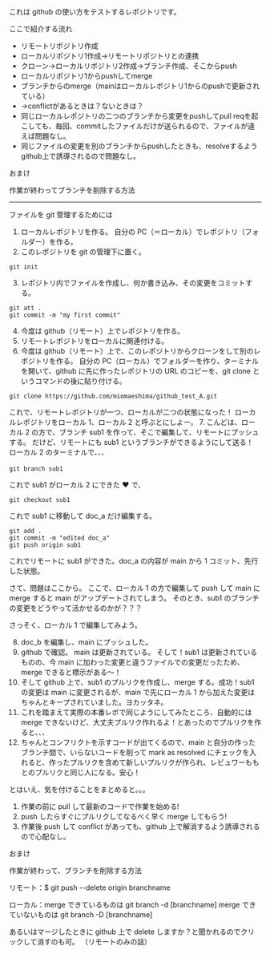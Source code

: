 これは github の使い方をテストするレポジトリです。

ここで紹介する流れ

<ul>
<li>リモートリポジトリ作成
<li>ローカルリポジトリ1作成→リモートリポジトリとの連携
<li>クローン→ローカルリポジトリ2作成→ブランチ作成、そこからpush
<li>ローカルリポジトリ1からpushしてmerge
<li>ブランチからのmerge（mainはローカルレポジトリ1からのpushで更新されている）
<li>→conflictがあるときは？ないときは？
<li>同じローカルレポジトリの二つのブランチから変更をpushしてpull reqを起こしても、毎回、commitしたファイルだけが送られるので、ファイルが違えば問題なし。
<li>同じファイルの変更を別のブランチからpushしたときも、resolveするようgithub上で誘導されるので問題なし。

</ul>
  
おまけ

作業が終わってブランチを削除する方法

<hr>

ファイルを git 管理するためには

1. ローカルレポジトリを作る。
   自分の PC（＝ローカル）でレポジトリ（フォルダー）を作る。
2. このレポジトリを git の管理下に置く。

```
git init
```

3.  レポジトリ内でファイルを作成し、何か書き込み、その変更をコミットする。

```
git att .
git commit -m "my first commit"
```

4. 今度は github（リモート）上でレポジトリを作る。
5. リモートレポジトリをローカルに関連付ける。
6. 今度は github（リモート）上で、このレポジトリからクローンをして別のレポジトリを作る。
   自分の PC（ローカル）でフォルダーを作り、ターミナルを開いて、github に先に作ったレポジトリの URL のコピーを、git clone というコマンドの後に貼り付ける。

```
git clone https://github.com/miomaeshima/github_test_A.git
```

これで、リモートレポジトリが一つ、ローカルが二つの状態になった！
ローカルレポジトリをローカル 1、ローカル 2 と呼ぶとにしよー。 7. こんどは、ローカル 2 の方で、ブランチ sub1 を作って、そこで編集して、リモートにプッシュする。
だけど、リモートにも sub1 というブランチができるようにして送る！
ローカル 2 のターミナルで、、、

```
git branch sub1　
```

これで sub1 がローカル 2 にできた ❤
で、

```
git checkout sub1
```

これで sub1 に移動して doc_a だけ編集する。

```
git add .
git commit -m "edited doc_a"
git push origin sub1
```

これでリモートに sub1 ができた。doc_a の内容が main から 1 コミット、先行した状態。

さて、問題はここから。
ここで、ローカル 1 の方で編集して push して main に merge すると main がアップデートされてしまう。
そのとき、sub1 のブランチの変更をどうやって活かせるのかが？？？

さっそく、ローカル 1 で編集してみよう。

8. doc_b を編集し、main にプッシュした。
9. github で確認。
   main は更新されている。
   そして！sub1 は更新されているものの、今 main に加わった変更と違うファイルでの変更だったため、merge できると標示がある～！
10. そして github 上で、sub1 のプルリクを作成し、merge する。成功！sub1 の変更は main に変更されるが、main で先にローカル 1 から加えた変更はちゃんとキープされていました。ヨカッタネ。
11. これを踏まえて実際の本番レポで同じようにしてみたところ、自動的には merge できないけど、大丈夫プルリク作れるよ！とあったのでプルリクを作ると、、、
12. ちゃんとコンフリクトを示すコードが出てくるので、main と自分の作ったブランチ間で、いらないコードを削って mark as resolved にチェックを入れると、作ったプルリクを含めて新しいプルリクが作られ、レビュワーももとのプルリクと同じ人になる。安心！

とはいえ、気を付けることをまとめると。。。

1. 作業の前に pull して最新のコードで作業を始める!
2. push したらすぐにプルリクしてなるべく早く merge してもらう!
3. 作業後 push して conflict があっても、github 上で解消するよう誘導されるので心配なし。

おまけ

作業が終わって、ブランチを削除する方法

リモート：$ git push --delete origin branchname

ローカル：merge できているものは git branch -d [branchname] merge できていないものは git branch -D [branchname]

あるいはマージしたときに github 上で delete しますか？と聞かれるのでクリックして消すのも可。
（リモートのみの話）
